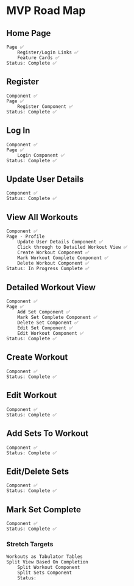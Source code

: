 # MVP Road Map

## Home Page
    Page ✅
        Register/Login Links ✅
        Feature Cards ✅
    Status: Complete ✅

## Register
    Component ✅
    Page ✅
        Register Component ✅
    Status: Complete ✅

## Log In
    Component ✅
    Page ✅
        Login Component ✅
    Status: Complete ✅

## Update User Details
    Component ✅
    Status: Complete ✅

## View All Workouts
    Component ✅
    Page - Profile
        Update User Details Component ✅
        Click through to Detailed Workout View ✅
        Create Workout Component ✅
        Mark Workout Complete Component ✅
        Delete Workout Component ✅
    Status: In Progress Complete ✅

## Detailed Workout View
    Component ✅
    Page ✅
        Add Set Component ✅
        Mark Set Complete Component ✅
        Delete Set Component ✅
        Edit Set Component ✅
        Edit Workout Component ✅
    Status: Complete ✅

## Create Workout
    Component ✅
    Status: Complete ✅

## Edit Workout
    Component ✅
    Status: Complete ✅

## Add Sets To Workout
    Component ✅
    Status: Complete ✅

## Edit/Delete Sets
    Component ✅
    Status: Complete ✅

## Mark Set Complete
    Component ✅
    Status: Complete ✅

### Stretch Targets
    Workouts as Tabulator Tables
    Split View Based On Completion 
        Split Workout Component
        Split Sets Component
        Status: